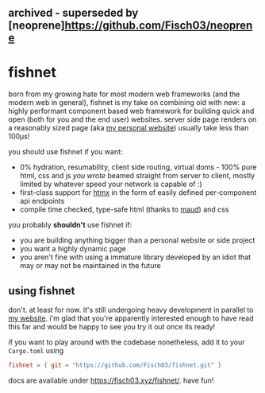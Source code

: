 ## archived - superseded by [neoprene]https://github.com/Fisch03/neoprene

# fishnet
born from my growing hate for most modern web frameworks (and the modern web in general), fishnet is my take on combining old with new: 
a highly performant component based web framework for building quick and open (both for you and the end user) websites.
server side page renders on a reasonably sized page (aka [my personal website](https://github.com/Fisch03/sakanaa.moe)) usually take less than 100μs!

you should use fishnet if you want:
- 0% hydration, resumability, client side routing, virtual doms - 100% pure html, css and js *you wrote* beamed straight from server to client, mostly limited by whatever speed your network is capable of :)
- first-class support for [htmx](https://htmx.org/) in the form of easily defined per-component api endpoints
- compile time checked, type-safe html (thanks to [maud](https://maud.lambda.xyz/)) and css

you probably **shouldn't** use fishnet if:
- you are building anything bigger than a personal website or side project
- you want a highly dynamic page
- you aren't fine with using a immature library developed by an idiot that may or may not be maintained in the future

## using fishnet
don't. at least for now. it's still undergoing heavy development in parallel to [my website](https://github.com/Fisch03/sakanaa.moe). 
i'm glad that you're apparently interested enough to have read this far and would be happy to see you try it out once its ready!

if you want to play around with the codebase nonetheless, add it to your `Cargo.toml` using
```toml
fishnet = { git = "https://github.com/Fisch03/fishnet.git" }
```
docs are available under https://fisch03.xyz/fishnet/. have fun!
